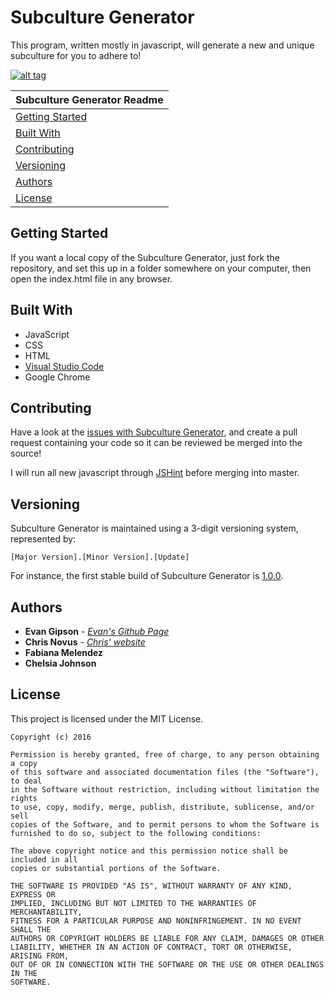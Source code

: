 # Subculture Generator
This program, written mostly in javascript, will generate a new and unique subculture for you to adhere to!

<a href="http://evangipson.com/subcultures" target="_blank">![alt tag](http://evangipson.com/subcultures/img/subculture-screen.png "A screenshot of a typical subculture generator result.")</a>

| Subculture Generator Readme |
|---|
| [Getting Started](#getting-started) |
| [Built With](#built-with) |
| [Contributing](#contributing)  |
| [Versioning](#versioning) |
| [Authors](#authors)  |
| [License](#license) |

## Getting Started
If you want a local copy of the Subculture Generator, just fork the repository, and set this up in a folder somewhere on your computer, then open the index.html file in any browser. 

## Built With
* JavaScript
* CSS
* HTML
* [Visual Studio Code](https://code.visualstudio.com/)
* Google Chrome

## Contributing
Have a look at the [issues with Subculture Generator](https://github.com/evangipson/subculture-generator/issues), and create a pull request containing your code so it can be reviewed be merged into the source!

I will run all new javascript through [JSHint](http://jshint.com/) before merging into master.

## Versioning
Subculture Generator is maintained using a 3-digit versioning system, represented by:
```
[Major Version].[Minor Version].[Update]
```
For instance, the first stable build of Subculture Generator is [1.0.0](https://github.com/evangipson/subculture-generator/releases/tag/1.0.0).

## Authors
* **Evan Gipson** - *[Evan's Github Page](https://github.com/evangipson)* 
* **Chris Novus** - *[Chris' website](http://chrisnovus.com/)*
* **Fabiana Melendez**
* **Chelsia Johnson**

## License

This project is licensed under the MIT License.
```
Copyright (c) 2016

Permission is hereby granted, free of charge, to any person obtaining a copy
of this software and associated documentation files (the "Software"), to deal
in the Software without restriction, including without limitation the rights
to use, copy, modify, merge, publish, distribute, sublicense, and/or sell
copies of the Software, and to permit persons to whom the Software is
furnished to do so, subject to the following conditions:

The above copyright notice and this permission notice shall be included in all
copies or substantial portions of the Software.

THE SOFTWARE IS PROVIDED "AS IS", WITHOUT WARRANTY OF ANY KIND, EXPRESS OR
IMPLIED, INCLUDING BUT NOT LIMITED TO THE WARRANTIES OF MERCHANTABILITY,
FITNESS FOR A PARTICULAR PURPOSE AND NONINFRINGEMENT. IN NO EVENT SHALL THE
AUTHORS OR COPYRIGHT HOLDERS BE LIABLE FOR ANY CLAIM, DAMAGES OR OTHER
LIABILITY, WHETHER IN AN ACTION OF CONTRACT, TORT OR OTHERWISE, ARISING FROM,
OUT OF OR IN CONNECTION WITH THE SOFTWARE OR THE USE OR OTHER DEALINGS IN THE
SOFTWARE.
```

